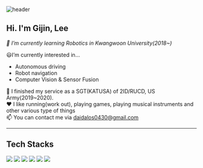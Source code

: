 ![header](https://capsule-render.vercel.app/api?type=rect&color=auto&height=300&section=header&text=Daidalos99&fontSize=90)

## **Hi. I'm Gijin, Lee**

_🤖 I’m currently learning Robotics in Kwangwoon University(2018~)_

😃I’m currently interested in...
- Autonomous driving
- Robot navigation 
- Computer Vision & Sensor Fusion

🔫 I finished my service as a SGT(KATUSA) of 2ID/RUCD, US Army(2019~2020).  
❤️ I like running(work out), playing games, playing musical instruments and other various type of things  
📫 You can contact me via daidalos0430@gmail.com

-----------------------------------------------------------------------------------------------------------------------------

## **Tech Stacks**

<img src="https://img.shields.io/badge/C-A8B9CC?style=flat-square&logo=C&logoColor=white"/></a>
<img src="https://img.shields.io/badge/C++-00599C?style=flat-square&logo=C%2B%2B&logoColor=white"/></a>
<img src="https://img.shields.io/badge/Python-3766AB?style=flat-square&logo=Python&logoColor=white"/></a>
<img src="https://img.shields.io/badge/OpenCV-5C3EE8?style=flat-square&logo=OpenCV&logoColor=white"/></a>
<img src="https://img.shields.io/badge/PyTorch-EE4C2C?style=flat-square&logo=PyTorch&logoColor=white"/></a>
<img src="https://img.shields.io/badge/Java-007396?style=flat-square&logo=Java&logoColor=white"/></a>

<!---
Daidalos99/Daidalos99 is a ✨ special ✨ repository because its `README.md` (this file) appears on your GitHub profile.
You can click the Preview link to take a look at your changes.
--->
